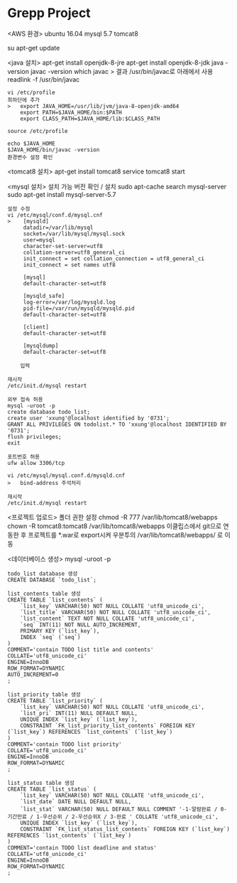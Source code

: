 # Grepp Project


<AWS 환경>
	ubuntu 16.04
	mysql 5.7
	tomcat8

<apt-get update>
	su
	apt-get update

<java 설치>
	apt-get install openjdk-8-jre
	apt-get install openjdk-8-jdk
	java -version
	javac -version
	which javac > 결과 /usr/bin/javac로 아래에서 사용
	readlink -f /usr/bin/javac
	
	vi /etc/profile
	최하단에 추가
	>	export JAVA_HOME=/usr/lib/jvm/java-8-openjdk-amd64
		export PATH=$JAVA_HOME/bin:$PATH
		export CLASS_PATH=$JAVA_HOME/lib:$CLASS_PATH
	
	source /etc/profile
	
	echo $JAVA_HOME
	$JAVA_HOME/bin/javac -version
	환경변수 설정 확인
	
<tomcat8 설치>
	apt-get install tomcat8
	service tomcat8 start
	
<mysql 설치>
	설치 가능 버전 확인 / 설치
	sudo apt-cache search mysql-server
	sudo apt-get install mysql-server-5.7
	
	설정 수정
	vi /etc/mysql/conf.d/mysql.cnf
	>	 [mysqld]
		 datadir=/var/lib/mysql
		 socket=/var/lib/mysql/mysql.sock
		 user=mysql
		 character-set-server=utf8
		 collation-server=utf8_general_ci
		 init_connect = set collation_connection = utf8_general_ci
		 init_connect = set names utf8
		 
		 [mysql]
		 default-character-set=utf8
		 
		 [mysqld_safe]
		 log-error=/var/log/mysqld.log
		 pid-file=/var/run/mysqld/mysqld.pid
		 default-character-set=utf8
		 
		 [client]
		 default-character-set=utf8
		 
		 [mysqldump]
		 default-character-set=utf8
		
		입력
	
	재시작
	/etc/init.d/mysql restart
	
	외부 접속 허용
	mysql -uroot -p
	create database todo_list;
	create user 'xxung'@localhost identified by '0731';
	GRANT ALL PRIVILEGES ON todolist.* TO 'xxung'@localhost IDENTIFIED BY '0731';
	flush privileges;
	exit
	
	포트번호 허용
	ufw allow 3306/tcp
	
	vi /etc/mysql/mysql.conf.d/mysqld.cnf
	>	bind-address 주석처리
	
	재시작
	/etc/init.d/mysql restart

<프로젝트 업로드>
	폴더 권한 설정
	chmod -R 777 /var/lib/tomcat8/webapps
	chown -R tomcat8:tomcat8 /var/lib/tomcat8/webapps
	이클립스에서 git으로 연동한 후 프로젝트를 *.war로 export시켜
	우분투의 /var/lib/tomcat8/webapps/ 로 이동
	
	
<데이터베이스 생성>
	mysql -uroot -p
	
	todo_list database 생성
	CREATE DATABASE `todo_list`;
	
	list_contents table 생성
	CREATE TABLE `list_contents` (
		`list_key` VARCHAR(50) NOT NULL COLLATE 'utf8_unicode_ci',
		`list_title` VARCHAR(50) NOT NULL COLLATE 'utf8_unicode_ci',
		`list_content` TEXT NOT NULL COLLATE 'utf8_unicode_ci',
		`seq` INT(11) NOT NULL AUTO_INCREMENT,
		PRIMARY KEY (`list_key`),
		INDEX `seq` (`seq`)
	)
	COMMENT='contain TODO list title and contents'
	COLLATE='utf8_unicode_ci'
	ENGINE=InnoDB
	ROW_FORMAT=DYNAMIC
	AUTO_INCREMENT=0
	;
	
	list_priority table 생성
	CREATE TABLE `list_priority` (
		`list_key` VARCHAR(50) NOT NULL COLLATE 'utf8_unicode_ci',
		`list_pri` INT(11) NULL DEFAULT NULL,
		UNIQUE INDEX `list_key` (`list_key`),
		CONSTRAINT `FK_list_priority_list_contents` FOREIGN KEY (`list_key`) REFERENCES `list_contents` (`list_key`)
	)
	COMMENT='contain TODO list priority'
	COLLATE='utf8_unicode_ci'
	ENGINE=InnoDB
	ROW_FORMAT=DYNAMIC
	;
	
	list_status table 생성
	CREATE TABLE `list_status` (
		`list_key` VARCHAR(50) NOT NULL COLLATE 'utf8_unicode_ci',
		`list_date` DATE NULL DEFAULT NULL,
		`list_stat` VARCHAR(50) NULL DEFAULT NULL COMMENT '-1-알람완료 / 0-기간만료 / 1-우선순위 / 2-우선순위X / 3-완료 ' COLLATE 'utf8_unicode_ci',
		UNIQUE INDEX `list_key` (`list_key`),
		CONSTRAINT `FK_list_status_list_contents` FOREIGN KEY (`list_key`) REFERENCES `list_contents` (`list_key`)
	)
	COMMENT='contain TODO list deadline and status'
	COLLATE='utf8_unicode_ci'
	ENGINE=InnoDB
	ROW_FORMAT=DYNAMIC
	;
